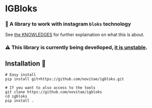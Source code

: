 # IGBloks
### 🧱 A library to work with instagram `bloks` technology
See [the KNOWLEDGES](./KNOWLEDGES/) for further explaination on what this is about.
### ⚠️ This library is currently being develloped, <u>it is unstable</u>.
## Installation 🔌
```
# Easy install
pip install git+https://github.com/novitae/igbloks.git

# If you want to also access to the tools
git clone https://github.com/novitae/igbloks
cd igbloks
pip install .
```